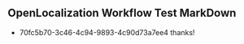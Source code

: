 ## OpenLocalization Workflow Test MarkDown
* 70fc5b70-3c46-4c94-9893-4c90d73a7ee4 thanks!

<!--HONumber=Jul16_HO3-->


